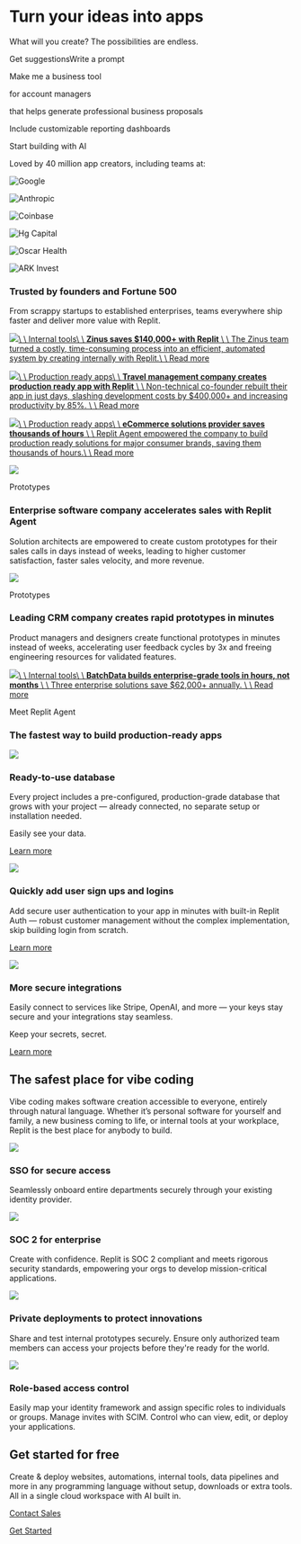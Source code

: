 # Turn your ideas into apps

What will you create? The possibilities are endless.

Get suggestionsWrite a prompt

Make me a business tool

for account managers

that helps generate professional business proposals

Include customizable reporting dashboards

Start building with AI

Loved by 40 million app creators, including teams at:

![Google](https://cdn.sanity.io/images/bj34pdbp/migration/a97874c442189d7e08ad2a255f05ae9d86ccdea0-220x96.png?w=1920&q=80&fit=clip&auto=format)

![Anthropic](https://cdn.sanity.io/images/bj34pdbp/migration/7488d505e26010ec40eb3d984ae468a22e9a6e40-220x96.png?w=1920&q=80&fit=clip&auto=format)

![Coinbase](https://cdn.sanity.io/images/bj34pdbp/migration/21a7302f2c2dbbb12b2dfad7df4b14756224c0d7-220x96.png?w=1920&q=80&fit=clip&auto=format)

![Hg Capital](https://cdn.sanity.io/images/bj34pdbp/migration/db03654d796964123932d2b9eb1dacd30828c23d-220x96.png?w=1920&q=80&fit=clip&auto=format)

![Oscar Health](https://cdn.sanity.io/images/bj34pdbp/migration/0583972b5efcd91ce85a3b48b93dc4522affe273-220x96.png?w=1920&q=80&fit=clip&auto=format)

![ARK Invest](https://cdn.sanity.io/images/bj34pdbp/migration/729f8365312baabc2431cf069d1f1338d6336501-220x96.png?w=1920&q=80&fit=clip&auto=format)

### Trusted by founders and Fortune 500

From scrappy startups to established enterprises, teams everywhere ship faster and deliver more value with Replit.

[![](https://cdn.sanity.io/images/bj34pdbp/migration/098e8c5c2d34df5baadbb8032125be48425490a9-720x400.png?w=1920&q=80&fit=clip&auto=format)\\
\\
Internal tools\\
\\
**Zinus saves $140,000+ with Replit** \\
\\
The Zinus team turned a costly, time-consuming process into an efficient, automated system by creating internally with Replit.\\
\\
Read more](https://replit.com/customers/zinus)

[![](https://cdn.sanity.io/images/bj34pdbp/migration/fb5de7fd823fc29b0c9855249a138f405c15e2a5-720x400.png?w=1920&q=80&fit=clip&auto=format)\\
\\
Production ready apps\\
\\
**Travel management company creates production ready app with Replit** \\
\\
Non-technical co-founder rebuilt their app in just days, slashing development costs by $400,000+ and increasing productivity by 85%. \\
\\
Read more](https://replit.com/customers/travel-management-software)

[![](https://cdn.sanity.io/images/bj34pdbp/migration/6f488448ea57c5f43a3759fefb879d9ee90a184b-720x400.png?w=1920&q=80&fit=clip&auto=format)\\
\\
Production ready apps\\
\\
**eCommerce solutions provider saves thousands of hours** \\
\\
Replit Agent empowered the company to build production ready solutions for major consumer brands, saving them thousands of hours.\\
\\
Read more](https://replit.com/customers/ecommerce-software)

![](https://cdn.sanity.io/images/bj34pdbp/migration/98d31ec90b757c5eb19f9f0e3dca373ce31d6278-720x400.png?w=1920&q=80&fit=clip&auto=format)

Prototypes

### Enterprise software company accelerates sales with Replit Agent

Solution architects are empowered to create custom prototypes for their sales calls in days instead of weeks, leading to higher customer satisfaction, faster sales velocity, and more revenue.

![](https://cdn.sanity.io/images/bj34pdbp/migration/83c79951e554f7db7ab89a0c43e85f4a2f49b7b6-720x400.png?w=1920&q=80&fit=clip&auto=format)

Prototypes

### Leading CRM company creates rapid prototypes in minutes

Product managers and designers create functional prototypes in minutes instead of weeks, accelerating user feedback cycles by 3x and freeing engineering resources for validated features.

[![](https://storage.googleapis.com/replit-cdn/sanity/batchdata-home2.png)\\
\\
Internal tools\\
\\
**BatchData builds enterprise-grade tools in hours, not months** \\
\\
Three enterprise solutions save $62,000+ annually. \\
\\
Read more](https://replit.com/customers/batchdata)

Meet Replit Agent

### The fastest way to build production-ready apps

![](https://cdn.sanity.io/images/bj34pdbp/migration/587e2a55d91e8489886d78935dd0aee3eaffcfd6-800x600.png?w=1920&q=80&fit=clip&auto=format)

### Ready-to-use database

Every project includes a pre-configured, production-grade database that grows with your project — already connected, no separate setup or installation needed.

Easily see your data.

[Learn more](https://blog.replit.com/database-editor)

![](https://cdn.sanity.io/images/bj34pdbp/migration/93f4e6404bae290528e7d51a3d5ef7fd65eff5df-800x800.png?w=1920&q=80&fit=clip&auto=format)

### Quickly add user sign ups and logins

Add secure user authentication to your app in minutes with built-in Replit Auth — robust customer management without the complex implementation, skip building login from scratch.

[Learn more](https://blog.replit.com/auth)

![](https://cdn.sanity.io/images/bj34pdbp/migration/e0fdd40284c68e59805ea22a445aa847b98df966-800x800.png?w=1920&q=80&fit=clip&auto=format)

### More secure integrations

Easily connect to services like Stripe, OpenAI, and more — your keys stay secure and your integrations stay seamless.

Keep your secrets, secret.

[Learn more](https://docs.replit.com/replit-workspace/workspace-features/secrets)

## The safest place for vibe coding

Vibe coding makes software creation accessible to everyone, entirely through natural language. Whether it’s personal software for yourself and family, a new business coming to life, or internal tools at your workplace, Replit is the best place for anybody to build.

![](https://cdn.sanity.io/images/bj34pdbp/migration/fd39d9a1147d842acbbdbd4623855ffe479571cc-810x606.jpg?w=1920&q=80&fit=clip&auto=format)

### SSO for secure access

Seamlessly onboard entire departments securely through your existing identity provider.

![](https://cdn.sanity.io/images/bj34pdbp/migration/a8d077cbbadbea134146d2cd3c43e2b1d1907ca8-810x606.jpg?w=1920&q=80&fit=clip&auto=format)

### SOC 2 for enterprise

Create with confidence. Replit is SOC 2 compliant and meets rigorous security standards, empowering your orgs to develop mission-critical applications.

![](https://cdn.sanity.io/images/bj34pdbp/migration/2d8e0da4bd0b8780d8826370a63a0852d5481605-810x606.jpg?w=1920&q=80&fit=clip&auto=format)

### Private deployments to protect innovations

Share and test internal prototypes securely. Ensure only authorized team members can access your projects before they're ready for the world.

![](https://cdn.sanity.io/images/bj34pdbp/migration/89e04de12cdaa3b407af770771895a855aad7588-810x606.jpg?w=1920&q=80&fit=clip&auto=format)

### Role-based access control

Easily map your identity framework and assign specific roles to individuals or groups. Manage invites with SCIM. Control who can view, edit, or deploy your applications.

## Get started for free

Create & deploy websites, automations, internal tools, data pipelines and more in any programming language without setup, downloads or extra tools. All in a single cloud workspace with AI built in.

[Contact Sales](https://replit.com/teams#inlineForm)

[Get Started](https://replit.com/signup)